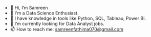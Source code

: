 - 👋 Hi, I’m Samreen
- 👀 I'm a Data Science Enthusiast.
- 🌱 I have knowledge in tools like Python, SQL, Tableau, Power BI.
- 💞️ I’m currently looking for Data Analyst jobs.
- 📫 How to reach me: samreenfathima070@gmail.com
